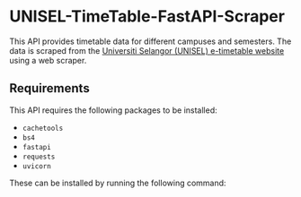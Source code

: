 # UNISEL-TimeTable-FastAPI-Scraper


This API provides timetable data for different campuses and semesters. The data is scraped from the [Universiti Selangor (UNISEL) e-timetable website](http://etimetable.unisel.edu.my) using a web scraper.

## Requirements

This API requires the following packages to be installed:

- `cachetools`
- `bs4`
- `fastapi`
- `requests`
- `uvicorn`

These can be installed by running the following command:

